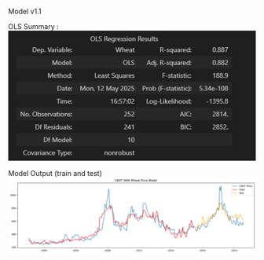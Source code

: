 Model v1.1

OLS Summary : 
![OLSSummary](img/ols_summary.jpg)

Model Output (train and test)
![ModelOutput](img/output.png)
